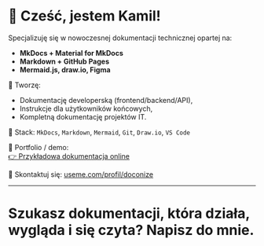# 👋 Cześć, jestem Kamil!

Specjalizuję się w nowoczesnej dokumentacji technicznej opartej na:
- **MkDocs + Material for MkDocs**
- **Markdown + GitHub Pages**
- **Mermaid.js, draw.io, Figma**

📌 Tworzę:
- Dokumentację developerską (frontend/backend/API),
- Instrukcje dla użytkowników końcowych,
- Kompletną dokumentację projektów IT.

🔧 Stack:
`MkDocs`, `Markdown`, `Mermaid`, `Git`, `Draw.io`, `VS Code`

🔗 Portfolio / demo:  
[👉 Przykładowa dokumentacja online](https://doconize.github.io/demo-docs/)

💬 Skontaktuj się: [useme.com/profil/doconize](https://useme.com/pl/roles/contractor/docswithkamil,415225/)

---

# Szukasz dokumentacji, która działa, wygląda i się czyta? Napisz do mnie.

